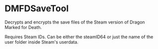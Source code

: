 # DMFDSaveTool
Decrypts and encrypts the save files of the Steam version of Dragon Marked for Death.

Requires Steam IDs.
Can be either the steamID64 or just the name of the user folder inside Steam's userdata.
